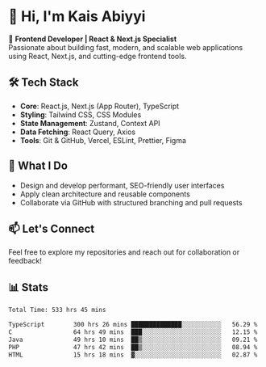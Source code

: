 # 👋 Hi, I'm Kais Abiyyi

🚀 **Frontend Developer | React & Next.js Specialist**  
Passionate about building fast, modern, and scalable web applications using React, Next.js, and cutting-edge frontend tools.

## 🛠️ Tech Stack
- **Core**: React.js, Next.js (App Router), TypeScript
- **Styling**: Tailwind CSS, CSS Modules
- **State Management**: Zustand, Context API
- **Data Fetching**: React Query, Axios
- **Tools**: Git & GitHub, Vercel, ESLint, Prettier, Figma

## 📌 What I Do
- Design and develop performant, SEO-friendly user interfaces
- Apply clean architecture and reusable components
- Collaborate via GitHub with structured branching and pull requests

## 📫 Let's Connect
Feel free to explore my repositories and reach out for collaboration or feedback!

## 📊 Stats
<!--START_SECTION:waka-->

```txt
Total Time: 533 hrs 45 mins

TypeScript        300 hrs 26 mins ██████████████░░░░░░░░░░░   56.29 %
C                 64 hrs 49 mins  ███░░░░░░░░░░░░░░░░░░░░░░   12.15 %
Java              49 hrs 10 mins  ██▒░░░░░░░░░░░░░░░░░░░░░░   09.21 %
PHP               47 hrs 42 mins  ██▒░░░░░░░░░░░░░░░░░░░░░░   08.94 %
HTML              15 hrs 18 mins  ▓░░░░░░░░░░░░░░░░░░░░░░░░   02.87 %
```

<!--END_SECTION:waka-->
